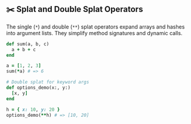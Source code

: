 ## ✂️ Splat and Double Splat Operators
The single (`*`) and double (`**`) splat operators expand arrays and hashes into argument lists. They simplify method signatures and dynamic calls.

```ruby
def sum(a, b, c)
  a + b + c
end

a = [1, 2, 3]
sum(*a) # => 6

# Double splat for keyword args
def options_demo(x:, y:)
  [x, y]
end

h = { x: 10, y: 20 }
options_demo(**h) # => [10, 20]
```